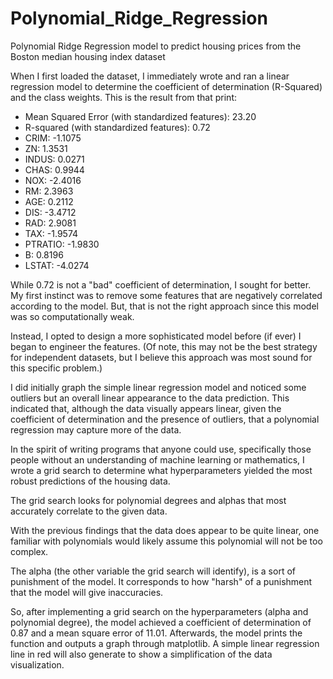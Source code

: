 # Polynomial_Ridge_Regression
Polynomial Ridge Regression model to predict housing prices from the Boston median housing index dataset


When I first loaded the dataset, I immediately wrote and ran a linear regression model to determine the coefficient of determination (R-Squared) and the class weights.
This is the result from that print:
- Mean Squared Error (with standardized features): 23.20
- R-squared (with standardized features): 0.72
- CRIM: -1.1075
- ZN: 1.3531
- INDUS: 0.0271
- CHAS: 0.9944
- NOX: -2.4016
- RM: 2.3963
- AGE: 0.2112
- DIS: -3.4712
- RAD: 2.9081
- TAX: -1.9574
- PTRATIO: -1.9830
- B: 0.8196
- LSTAT: -4.0274

While 0.72 is not a "bad" coefficient of determination, I sought for better. My first instinct was to remove some features that are negatively correlated according to the model. But, that is not the right approach since this model was so computationally weak. 

Instead, I opted to design a more sophisticated model before (if ever) I began to engineer the features. (Of note, this may not be the best strategy for independent datasets, but I believe this approach was most sound for this specific problem.)

I did initially graph the simple linear regression model and noticed some outliers but an overall linear appearance to the data prediction. This indicated that, although the data visually appears linear, given the coefficient of determination and the presence of outliers, that a polynomial regression may capture more of the data.

In the spirit of writing programs that anyone could use, specifically those people without an understanding of machine learning or mathematics, I wrote a grid search to determine what hyperparameters yielded the most robust predictions of the housing data.

The grid search looks for polynomial degrees and alphas that most accurately correlate to the given data.

With the previous findings that the data does appear to be quite linear, one familiar with polynomials would likely assume this polynomial will not be too complex.

The alpha (the other variable the grid search will identify), is a sort of punishment of the model. It corresponds to how "harsh" of a punishment that the model will give inaccuracies. 

So, after implementing a grid search on the hyperparameters (alpha and polynomial degree), the model achieved a coefficient of determination of 0.87 and a mean square error of 11.01. Afterwards, the model prints the function and outputs a graph through matplotlib. A simple linear regression line in red will also generate to show a simplification of the data visualization.


